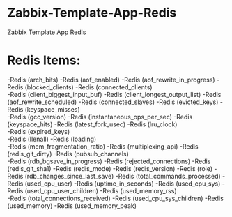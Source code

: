 # Zabbix-Template-App-Redis
Zabbix Template App Redis

# Redis Items:

-Redis (arch_bits)
-Redis (aof_enabled)
-Redis (aof_rewrite_in_progress)
-Redis (blocked_clients)
-Redis (connected_clients)	
-Redis (client_biggest_input_buf)
-Redis (client_longest_output_list)
-Redis (aof_rewrite_scheduled)
-Redis (connected_slaves)
-Redis (evicted_keys)
-Redis (keyspace_misses)	
-Redis (gcc_version)
-Redis (instantaneous_ops_per_sec)
-Redis (keyspace_hits)
-Redis (latest_fork_usec)
-Redis (lru_clock)	
-Redis (expired_keys)	
-Redis (llenall)
-Redis (loading)	
-Redis (mem_fragmentation_ratio)
-Redis (multiplexing_api)
-Redis (redis_git_dirty)
-Redis (pubsub_channels)	
-Redis (rdb_bgsave_in_progress)
-Redis (rejected_connections)
-Redis (redis_git_sha1)
-Redis (redis_mode)
-Redis (redis_version)
-Redis (role)
-Redis (rdb_changes_since_last_save)
-Redis (total_commands_processed)
-Redis (used_cpu_user)
-Redis (uptime_in_seconds)
-Redis (used_cpu_sys)
-Redis (used_cpu_user_children)
-Redis (used_memory_rss)	
-Redis (total_connections_received)
-Redis (used_cpu_sys_children)
-Redis (used_memory)
-Redis (used_memory_peak)	
